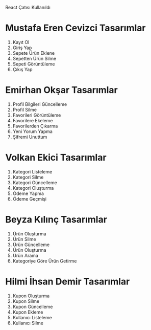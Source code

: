 React Çatısı Kullanıldı

# Mustafa Eren Cevizci Tasarımlar #
1. Kayıt Ol
2. Giriş Yap
3. Sepete Ürün Eklene
4. Sepetten Ürün Silme
5. Sepeti Görüntüleme
6. Çıkış Yap


# Emirhan Okşar Tasarımlar #
1. Profil Bilgileri Güncelleme
2. Profil Silme
3. Favorileri Görüntüleme
4. Favorilere Ekeleme
5. Favorilerden Çıkarma
6. Yeni Yorum Yapma
7. Şifremi Unuttum

# Volkan Ekici Tasarımlar #
1. Kategori Listeleme
2. Kategori Silme
3. Kategori Güncelleme
4. Kategori Oluşturma
5. Ödeme Yapma
6. Ödeme Geçmişi


# Beyza Kılınç Tasarımlar #
1. Ürün Oluşturma
2. Ürün Silme
3. Ürün Güncelleme
4. Ürün Oluşturma
5. Ürün Arama
6. Kategoriye Göre Ürün Getirme

# Hilmi İhsan Demir Tasarımlar #
1. Kupon Oluşturma
2. Kupon Silme
3. Kupon Güncelleme
4. Kupon Ekleme
5. Kullanıcı Listeleme
6. Kullanıcı Silme
